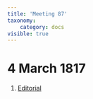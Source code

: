 ```yaml
---
title: 'Meeting 87'
taxonomy:
    category: docs
visible: true
---
```


# 4 March 1817

1. [Editorial](editorial)  
